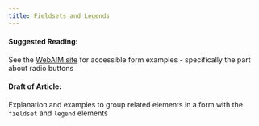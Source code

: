 ```yaml
---
title: Fieldsets and Legends
---
```

#### Suggested Reading:
<!-- Please add any articles you think might be helpful to read before writing the article -->
See the <a href='http://webaim.org/techniques/forms/controls' target='_blank' rel='nofollow'>WebAIM site</a> for accessible form examples - specifically the part about radio buttons
#### Draft of Article:
<!-- Please add your working draft below in GitHub-flavored Markdown -->
Explanation and examples to group related elements in a form with the `fieldset` and `legend` elements